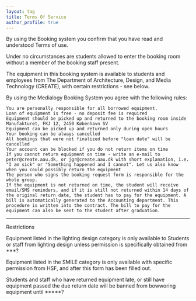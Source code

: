 ```yaml
---
layout: tag
title: Terms Of Service
author_profile: true
---
```

By using the Booking system you confirm that you have read and understood Terms of use. 

Under no circumstances are students allowed to enter the booking room without a member of the booking staff present.

The equipment in this booking system is available to students and employees from The Department of Architecture, Design, and Media Technology (CREATE),
with certain restrictions - see below.

By using the Medialogy Booking System you agree with the following rules:

    You are personally responsible for all borrowed equipment.
    Loan of equipment is free - no deposit fee is required
    Equipment should be picked up and returned to the booking room inside Manufakturet, FKJ 12, 2450 København SV
    Equipment can be picked up and returned only during open hours
    Your booking can be always cancelled
    All bookings that were not finalized before "loan date" will be cancelled
    Your account can be blocked if you do not return items on time
    If you cannot return equipment on time - write an e-mail to peter@create.aau.dk, or jgr@create.aau.dk with short explanation, i.e. "I am sick" or "Something happened and I cannot". Let us also know when you could possibly return the equipment
    The person who signs the booking request form is responsible for the whole group.
    If the equipment is not returned on time, the student will receive email/SMS reminders, and if it is still not returned within 14 days of the original return date, the student has to pay for the equipment. A bill is automatically generated to the Accounting department. This procedure is written into the contract. The bill to pay for the equipment can also be sent to the student after graduation.



______
Restrictions

Equipment listed in the lighting design category is only available to Students or staff from lighting design unless permission is specifically obtained from ***?

Equipment listed in the SMILE category is only available with specific permission from HSF, and after this form has been filled out.

Students and staff who have returned equipment late, or still have equipment passed the due return date will be banned from bowworing equipment until *****?


	